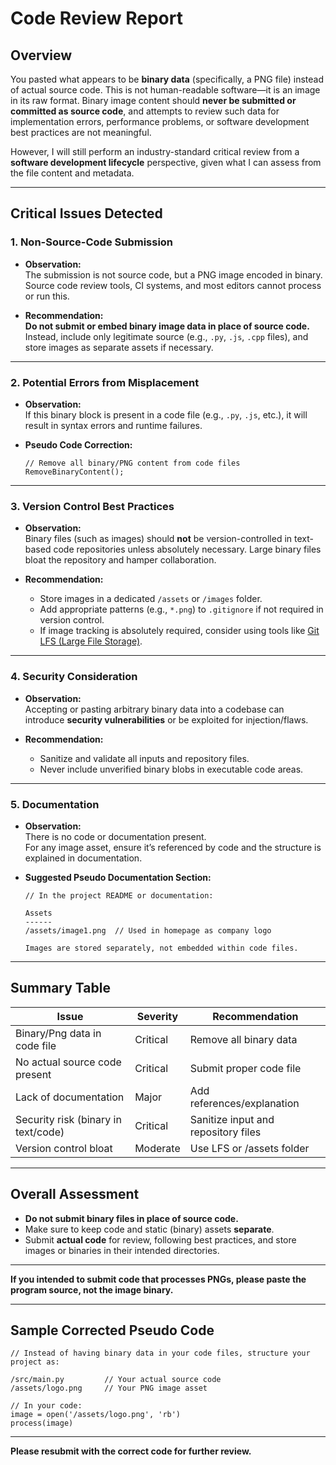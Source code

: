 # Code Review Report

## **Overview**

You pasted what appears to be **binary data** (specifically, a PNG file) instead of actual source code. This is not human-readable software—it is an image in its raw format. Binary image content should **never be submitted or committed as source code**, and attempts to review such data for implementation errors, performance problems, or software development best practices are not meaningful.

However, I will still perform an industry-standard critical review from a **software development lifecycle** perspective, given what I can assess from the file content and metadata.

---

## **Critical Issues Detected**

### 1. **Non-Source-Code Submission**

- **Observation:**  
  The submission is not source code, but a PNG image encoded in binary. Source code review tools, CI systems, and most editors cannot process or run this.

- **Recommendation:**  
  **Do not submit or embed binary image data in place of source code.**  
  Instead, include only legitimate source (e.g., `.py`, `.js`, `.cpp` files), and store images as separate assets if necessary.

---

### 2. **Potential Errors from Misplacement**

- **Observation:**  
  If this binary block is present in a code file (e.g., `.py`, `.js`, etc.), it will result in syntax errors and runtime failures.

- **Pseudo Code Correction:**
  ```plaintext
  // Remove all binary/PNG content from code files
  RemoveBinaryContent();
  ```

---

### 3. **Version Control Best Practices**

- **Observation:**  
  Binary files (such as images) should **not** be version-controlled in text-based code repositories unless absolutely necessary. Large binary files bloat the repository and hamper collaboration.

- **Recommendation:**  
  - Store images in a dedicated `/assets` or `/images` folder.
  - Add appropriate patterns (e.g., `*.png`) to `.gitignore` if not required in version control.
  - If image tracking is absolutely required, consider using tools like [Git LFS (Large File Storage)](https://git-lfs.github.com/).

---

### 4. **Security Consideration**

- **Observation:**  
  Accepting or pasting arbitrary binary data into a codebase can introduce **security vulnerabilities** or be exploited for injection/flaws.

- **Recommendation:**  
  - Sanitize and validate all inputs and repository files.
  - Never include unverified binary blobs in executable code areas.

---

### 5. **Documentation**

- **Observation:**  
  There is no code or documentation present.  
  For any image asset, ensure it’s referenced by code and the structure is explained in documentation.

- **Suggested Pseudo Documentation Section:**
  ```plaintext
  // In the project README or documentation:

  Assets
  ------
  /assets/image1.png  // Used in homepage as company logo

  Images are stored separately, not embedded within code files.
  ```

---

## **Summary Table**

| Issue                                    | Severity   | Recommendation                     |
|-------------------------------------------|------------|-------------------------------------|
| Binary/Png data in code file              | Critical   | Remove all binary data              |
| No actual source code present             | Critical   | Submit proper code file             |
| Lack of documentation                     | Major      | Add references/explanation          |
| Security risk (binary in text/code)       | Critical   | Sanitize input and repository files |
| Version control bloat                     | Moderate   | Use LFS or /assets folder           |

---

## **Overall Assessment**

- **Do not submit binary files in place of source code.**
- Make sure to keep code and static (binary) assets **separate**.
- Submit **actual code** for review, following best practices, and store images or binaries in their intended directories.

---

**If you intended to submit code that processes PNGs, please paste the program source, not the image binary.**

---

## **Sample Corrected Pseudo Code**

```plaintext
// Instead of having binary data in your code files, structure your project as:

/src/main.py         // Your actual source code
/assets/logo.png     // Your PNG image asset

// In your code:
image = open('/assets/logo.png', 'rb')
process(image)
```

---

**Please resubmit with the correct code for further review.**
